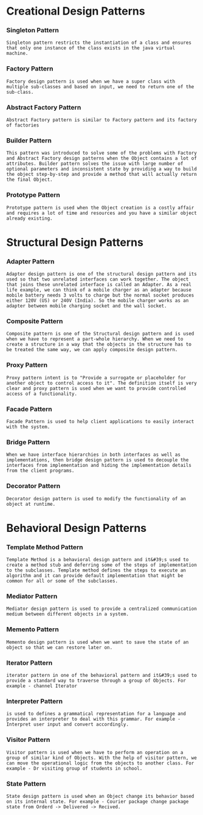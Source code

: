 # Creational Design Patterns

### Singleton Pattern
    Singleton pattern restricts the instantiation of a class and ensures that only one instance of the class exists in the java virtual machine.
### Factory Pattern
    Factory design pattern is used when we have a super class with multiple sub-classes and based on input, we need to return one of the sub-class.
### Abstract Factory Pattern
    Abstract Factory pattern is similar to Factory pattern and its factory of factories
### Builder Pattern
    This pattern was introduced to solve some of the problems with Factory and Abstract Factory design patterns when the Object contains a lot of attributes. Builder pattern solves the issue with large number of optional parameters and inconsistent state by providing a way to build the object step-by-step and provide a method that will actually return the final Object.
### Prototype Pattern
    Prototype pattern is used when the Object creation is a costly affair and requires a lot of time and resources and you have a similar object already existing.

# Structural Design Patterns
### Adapter Pattern
    Adapter design pattern is one of the structural design pattern and its used so that two unrelated interfaces can work together. The object that joins these unrelated interface is called an Adapter. As a real life example, we can think of a mobile charger as an adapter because mobile battery needs 3 volts to charge but the normal socket produces either 120V (US) or 240V (India). So the mobile charger works as an adapter between mobile charging socket and the wall socket.
### Composite Pattern
    Composite pattern is one of the Structural design pattern and is used when we have to represent a part-whole hierarchy. When we need to create a structure in a way that the objects in the structure has to be treated the same way, we can apply composite design pattern.
### Proxy Pattern
    Proxy pattern intent is to "Provide a surrogate or placeholder for another object to control access to it". The definition itself is very clear and proxy pattern is used when we want to provide controlled access of a functionality.
### Facade Pattern
    Facade Pattern is used to help client applications to easily interact with the system.
### Bridge Pattern
    When we have interface hierarchies in both interfaces as well as implementations, then bridge design pattern is used to decouple the interfaces from implementation and hiding the implementation details from the client programs.
### Decorator Pattern
    Decorator design pattern is used to modify the functionality of an object at runtime.

# Behavioral Design Patterns
### Template Method Pattern
    Template Method is a behavioral design pattern and it&#39;s used to create a method stub and deferring some of the steps of implementation to the subclasses. Template method defines the steps to execute an algorithm and it can provide default implementation that might be common for all or some of the subclasses.
### Mediator Pattern
    Mediator design pattern is used to provide a centralized communication medium between different objects in a system.
### Memento Pattern
    Memento design pattern is used when we want to save the state of an object so that we can restore later on.
### Iterator Pattern
    iterator pattern in one of the behavioral pattern and it&#39;s used to provide a standard way to traverse through a group of Objects. For example - channel Iterator
### Interpreter Pattern
    is used to defines a grammatical representation for a language and provides an interpreter to deal with this grammar. For example - Interpret user input and convert accordingly.
### Visitor Pattern
    Visitor pattern is used when we have to perform an operation on a group of similar kind of Objects. With the help of visitor pattern, we can move the operational logic from the objects to another class. For example - Dr visiting group of students in school.
### State Pattern
    State design pattern is used when an Object change its behavior based on its internal state. For example - Courier package change package state from Orderd -> Delivered -> Recived.